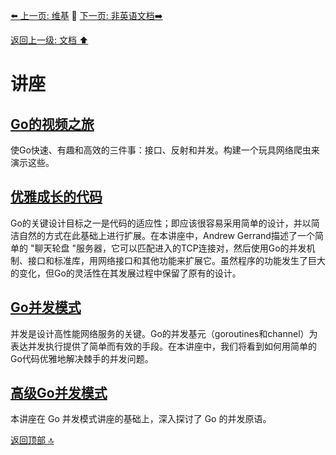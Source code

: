 [⬅️ 上一页: 维基](维基.md) 🚦 [下一页: 非英语文档➡️](非英语文档.md)

[返回上一级: 文档 ⬆️](../文档.md)

# 讲座

## [Go的视频之旅](讲座/Go的视频之旅.md)

使Go快速、有趣和高效的三件事：接口、反射和并发。构建一个玩具网络爬虫来演示这些。

## [优雅成长的代码](讲座/优雅成长的代码.md)

Go的关键设计目标之一是代码的适应性；即应该很容易采用简单的设计，并以简洁自然的方式在此基础上进行扩展。在本讲座中，Andrew Gerrand描述了一个简单的 "聊天轮盘 "服务器，它可以匹配进入的TCP连接对，然后使用Go的并发机制、接口和标准库，用网络接口和其他功能来扩展它。虽然程序的功能发生了巨大的变化，但Go的灵活性在其发展过程中保留了原有的设计。

## [Go并发模式](讲座/Go并发模式.md)

并发是设计高性能网络服务的关键。Go的并发基元（goroutines和channel）为表达并发执行提供了简单而有效的手段。在本讲座中，我们将看到如何用简单的Go代码优雅地解决棘手的并发问题。

## [高级Go并发模式](讲座/Go并发模式.md)

本讲座在 Go 并发模式讲座的基础上，深入探讨了 Go 的并发原语。

[返回顶部 🔝](#讲座)